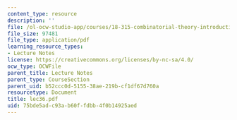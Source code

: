 ```yaml
---
content_type: resource
description: ''
file: /ol-ocw-studio-app/courses/18-315-combinatorial-theory-introduction-to-graph-theory-extremal-and-enumerative-combinatorics-spring-2005/75bde5adc93ab60ffdbb4f0b14925aed_lec36.pdf
file_size: 97481
file_type: application/pdf
learning_resource_types:
- Lecture Notes
license: https://creativecommons.org/licenses/by-nc-sa/4.0/
ocw_type: OCWFile
parent_title: Lecture Notes
parent_type: CourseSection
parent_uid: b52ccc0d-5155-38ae-219b-cf1df67d760a
resourcetype: Document
title: lec36.pdf
uid: 75bde5ad-c93a-b60f-fdbb-4f0b14925aed
---
```

